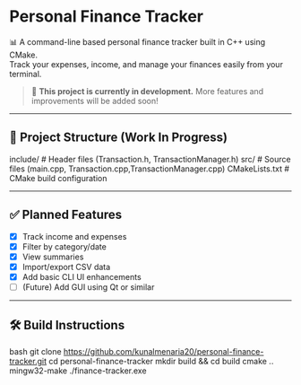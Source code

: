 # Personal Finance Tracker

📊 A command-line based personal finance tracker built in C++ using CMake.  
Track your expenses, income, and manage your finances easily from your terminal.

> 🚧 **This project is currently in development.** More features and improvements will be added soon!

---

## 📁 Project Structure (Work In Progress)
include/ # Header files (Transaction.h, TransactionManager.h)
src/ # Source files (main.cpp, Transaction.cpp,TransactionManager.cpp) 
CMakeLists.txt # CMake build configuration

---

## ✅ Planned Features

- [x] Track income and expenses
- [x] Filter by category/date
- [x] View summaries
- [x] Import/export CSV data
- [x] Add basic CLI UI enhancements
- [ ] (Future) Add GUI using Qt or similar

---

## 🛠️ Build Instructions

bash
git clone https://github.com/kunalmenaria20/personal-finance-tracker.git
cd personal-finance-tracker
mkdir build && cd build
cmake ..
mingw32-make
./finance-tracker.exe
